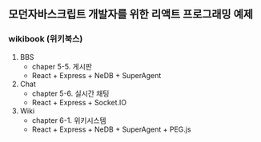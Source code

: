 ## 모던자바스크립트 개발자를 위한 리액트 프로그래밍 예제
### wikibook (위키북스)
1. BBS
    - chaper 5-5. 게시판
    - React + Express + NeDB + SuperAgent
2. Chat
    - chapter 5-6. 실시간 채팅
    - React + Express + Socket.IO
3. Wiki
    - chapter 6-1. 위키시스템
    - React + Express + NeDB + SuperAgent + PEG.js
